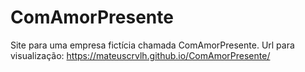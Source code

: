 # ComAmorPresente
Site para uma empresa fictícia chamada ComAmorPresente.
Url para visualização: https://mateuscrvlh.github.io/ComAmorPresente/
